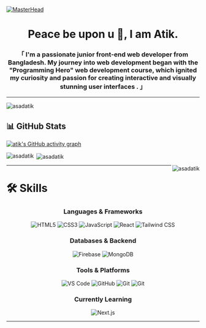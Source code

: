 [![MasterHead](https://firebasestorage.googleapis.com/v0/b/flexi-coding.appspot.com/o/dempgi7-520f8d5f-63d4-4453-8822-dbc149ae27f8.gif?alt=media&token=91c0c7b2-93c3-4029-b011-1a8703c5730d)](https://asadatik.io)

<h1 align="center">Peace be upon u 👋, I am Atik.</h1>
<h3 align="center">「  I'm a passionate junior front-end web developer from Bangladesh. My journey into web development began with the "Programming Hero" web development course, which ignited my curiosity and passion for creating interactive and visually stunning user interfaces .   」</h3>

---
<p align="left"> <img src="https://komarev.com/ghpvc/?username=asadatik&label=Profile%20views&color=0e75b6&style=flat" alt="asadatik" /> </p>

## 📊 GitHub Stats

[![atik's GitHub activity graph](https://activity-graph.herokuapp.com/graph?username=asadatik&&theme=xcode)](https://github.com/asadatik)

<p><img align="left" src="https://github-readme-stats.vercel.app/api/top-langs?username=asadatik&show_icons=true&locale=en&layout=compact&theme=tokyonight" alt="asadatik" /></p>

<p>&nbsp;<img align="center" src="https://github-readme-stats.vercel.app/api?username=asadatik&show_icons=true&locale=en&theme=tokyonight" alt="asadatik" /></p>

<p><img align="right" src="https://github-readme-streak-stats.herokuapp.com/?user=asadatik&&theme=tokyonight" alt="asadatik" /></p>




---





# 🛠️ Skills

<h3 align="center">Languages & Frameworks</h3>
<p align="center">
  <img src="https://img.shields.io/badge/-HTML5-E34F26?style=for-the-badge&logo=html5&logoColor=white" alt="HTML5" />
  <img src="https://img.shields.io/badge/-CSS3-1572B6?style=for-the-badge&logo=css3&logoColor=white" alt="CSS3" />
  <img src="https://img.shields.io/badge/-JavaScript-F7DF1E?style=for-the-badge&logo=javascript&logoColor=333" alt="JavaScript" />
  <img src="https://img.shields.io/badge/-React-61DAFB?style=for-the-badge&logo=react&logoColor=333" alt="React" />
  <img src="https://img.shields.io/badge/-Tailwind%20CSS-38B2AC?style=for-the-badge&logo=tailwind-css&logoColor=white" alt="Tailwind CSS" />
</p>

<h3 align="center">Databases & Backend</h3>
<p align="center">
  <img src="https://img.shields.io/badge/-Firebase-FFCA28?style=for-the-badge&logo=firebase&logoColor=white" alt="Firebase" />
  <img src="https://img.shields.io/badge/-MongoDB-47A248?style=for-the-badge&logo=mongodb&logoColor=white" alt="MongoDB" />
</p>

<h3 align="center">Tools & Platforms</h3>
<p align="center">
  <img src="https://img.shields.io/badge/-VS%20Code-007ACC?style=for-the-badge&logo=visual-studio-code&logoColor=white" alt="VS Code" />
  <img src="https://img.shields.io/badge/-GitHub-181717?style=for-the-badge&logo=github&logoColor=white" alt="GitHub" />
  <img src="https://img.shields.io/badge/-Git-F05032?style=for-the-badge&logo=git&logoColor=white" alt="Git" />
    <img src="https://img.shields.io/badge/-Git-F05032?style=for-the-badge&logo=git&logoColor=white" alt="Git" />
</p>

<h3 align="center">Currently Learning</h3>
<p align="center">
  <img src="https://img.shields.io/badge/-Next.js-000000?style=for-the-badge&logo=next.js&logoColor=white" alt="Next.js" />
</p>



---








